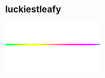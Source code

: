 # luckiestleafy
![](https://github.com/BattleForBFDI/luckiestleafy/blob/34f70af15aa9b57ef377cb201ecb51ae876aa07b/images%20(6).jpeg)
